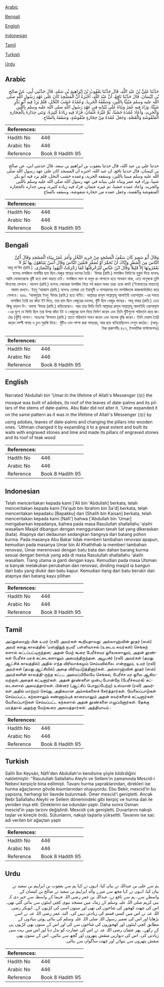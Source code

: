 [Arabic](#arabic)

[Bengali](#bengali)

[English](#english)

[Indonesian](#indonesian)

[Tamil](#tamil)

[Turkish](#turkish)

[Urdu](#urdu)

## Arabic


<div dir="rtl" lang="ar" style={{fontSize:'larger',backgroundColor:'#f8f9fa',padding:20}}>
حَدَّثَنَا عَلِيُّ بْنُ عَبْدِ اللَّهِ، قَالَ حَدَّثَنَا يَعْقُوبُ بْنُ إِبْرَاهِيمَ بْنِ سَعْدٍ، قَالَ حَدَّثَنِي أَبِي، عَنْ صَالِحِ بْنِ كَيْسَانَ، قَالَ حَدَّثَنَا نَافِعٌ، أَنَّ عَبْدَ اللَّهِ، أَخْبَرَهُ أَنَّ الْمَسْجِدَ كَانَ عَلَى عَهْدِ رَسُولِ اللَّهِ صلى الله عليه وسلم مَبْنِيًّا بِاللَّبِنِ، وَسَقْفُهُ الْجَرِيدُ، وَعُمُدُهُ خَشَبُ النَّخْلِ، فَلَمْ يَزِدْ فِيهِ أَبُو بَكْرٍ شَيْئًا، وَزَادَ فِيهِ عُمَرُ وَبَنَاهُ عَلَى بُنْيَانِهِ فِي عَهْدِ رَسُولِ اللَّهِ صلى الله عليه وسلم بِاللَّبِنِ وَالْجَرِيدِ، وَأَعَادَ عُمُدَهُ خَشَبًا، ثُمَّ غَيَّرَهُ عُثْمَانُ، فَزَادَ فِيهِ زِيَادَةً كَثِيرَةً، وَبَنَى جِدَارَهُ بِالْحِجَارَةِ الْمَنْقُوشَةِ وَالْقَصَّةِ، وَجَعَلَ عُمُدَهُ مِنْ حِجَارَةٍ مَنْقُوشَةٍ، وَسَقَفَهُ بِالسَّاجِ‏.‏
</div>
<div style={{backgroundColor:'#f8f9fa',padding:20, marginBottom: 10}}><table> <thead> <tr> <th>References:</th> <th></th> </tr> </thead> <tbody><tr><td>Hadith No</td><td>446</td></tr><tr><td>Arabic No</td><td>446</td></tr><tr><td>Reference</td><td>Book 8 Hadith 95</td></tr></tbody></table></div>


<div dir="rtl" lang="ar" style={{fontSize:'larger',backgroundColor:'#f8f9fa',padding:20}}>
حدثنا علي بن عبد الله، قال حدثنا يعقوب بن ابراهيم بن سعد، قال حدثني ابي، عن صالح بن كيسان، قال حدثنا نافع، ان عبد الله، اخبره ان المسجد كان على عهد رسول الله صلى الله عليه وسلم مبنيا باللبن، وسقفه الجريد، وعمده خشب النخل، فلم يزد فيه ابو بكر شييا، وزاد فيه عمر وبناه على بنيانه في عهد رسول الله صلى الله عليه وسلم باللبن والجريد، واعاد عمده خشبا، ثم غيره عثمان، فزاد فيه زيادة كثيرة، وبنى جداره بالحجارة المنقوشة والقصة، وجعل عمده من حجارة منقوشة، وسقفه بالساج
</div>
<div style={{backgroundColor:'#f8f9fa',padding:20, marginBottom: 10}}><table> <thead> <tr> <th>References:</th> <th></th> </tr> </thead> <tbody><tr><td>Hadith No</td><td>446</td></tr><tr><td>Arabic No</td><td>446</td></tr><tr><td>Reference</td><td>Book 8 Hadith 95</td></tr></tbody></table></div>

## Bengali


<div dir="rtl" lang="bn" style={{fontSize:'larger',backgroundColor:'#f8f9fa',padding:20}}>
وَقَالَ أَبُو سَعِيدٍ كَانَ سَقْفُ الْمَسْجِدِ مِنْ جَرِيدِ النَّخْلِ وَأَمَرَ عُمَرُ بِبِنَاءِ الْمَسْجِدِ وَقَالَ أَكِنَّ النَّاسَ مِنَ الْمَطَرِ وَإِيَّاكَ أَنْ تُحَمِّرَ أَوْ تُصَفِّرَ فَتَفْتِنَ النَّاسَ وَقَالَ أَنَسٌ يَتَبَاهَوْنَ بِهَا ثُمَّ لاَ يَعْمُرُونَهَا إِلاَّ قَلِيلاً وَقَالَ ابْنُ عَبَّاسٍ لَتُزَخْرِفُنَّهَا كَمَا زَخْرَفَتْ الْيَهُودُ وَالنَّصَارَى. আবূ সা‘ঈদ (রাযি.) বলেনঃ মসজিদে নাবাবীর ছাদ ছিল খেজুর গাছের ডালের তৈরি। ‘উমার (রাযি.) মাসজিদ নির্মাণের হুকুম দিয়ে বলেনঃ আমি লোকদেরকে বৃষ্টি হতে রক্ষা করতে চাই। মসজিদে লাল বা হলুদ রং লাগানো হতে সাবধান থাক, এতে মানুষকে তুমি ফিতনায় ফেলবে। আনাস (রাযি.) বলেনঃ লোকেরা মাসজিদ নিয়ে গর্ব করবে অথচ তারা একে কমই (‘ইবাদাতের মাধ্যমে) আবাদ রাখবে। ইব্‌নু ‘আব্বাস (রাযি.) বলেনঃ তোমরা তো ইয়াহূদী ও নাসারাদের মত মাসজিদকে কারুকার্যমণ্ডিত করে ফেলবে। ৪৪৬. ‘আবদুল্লাহ ইবনু ‘উমার (রাযি.) হতে বর্ণিত। আল্লাহর রাসূল সাল্লাল্লাহু আলাইহি ওয়াসাল্লাম -এর সময়ে মাসজিদ তৈরি হয় কাঁচা ইট দিয়ে, তার ছাদ ছিল খেজুরের ডালের, খুঁটি ছিল খেজুর গাছের। আবূ বাকর (রাযি.) এতে কিছু বাড়ান নি। অবশ্য ‘উমার (রাযি.) বাড়িয়েছেন। আর তার ভিত্তি তিনি আল্লাহর রাসূল সাল্লাল্লাহু আলাইহি ওয়াসাল্লাম -এর যুগে যে ভিত্তি ছিল তার উপর কাঁচা ইট ও খেজুরের ডাল দিয়ে নির্মাণ করেন এবং তিনি খুঁটিগুলো পরিবর্তন করে কাঠের (খুঁটি) লাগান। অতঃপর ‘উসমান (রাযি.) তাতে পরিবর্তন সাধন করেন এবং অনেক বৃদ্ধি করেন। তিনি দেয়াল তৈরি করেন নক্শী পাথর ও চুন-সুরকি দিয়ে। খুঁটিও দেন নক্শা করা পাথরের, আর ছাদ বানিয়েছিলেন সেগুন কাঠের। (আধুনিক প্রকাশনীঃ ৪২৭, ইসলামিক ফাউন্ডেশনঃ)
</div>
<div style={{backgroundColor:'#f8f9fa',padding:20, marginBottom: 10}}><table> <thead> <tr> <th>References:</th> <th></th> </tr> </thead> <tbody><tr><td>Hadith No</td><td>446</td></tr><tr><td>Arabic No</td><td>446</td></tr><tr><td>Reference</td><td>Book 8 Hadith 95</td></tr></tbody></table></div>

## English


<div dir="ltr" lang="en" style={{fontSize:'larger',backgroundColor:'#f8f9fa',padding:20}}>
Narrated 'Abdullah bin 'Umar:In the lifetime of Allah's Messenger (ﷺ) the mosque was built of adobes, its roof of the leaves of date-palms and its pillars of the stems of date-palms. Abu Bakr did not alter it. 'Umar expanded it on the same pattern as it was in the lifetime of Allah's Messenger (ﷺ) by using adobes, leaves of date-palms and changing the pillars into wooden ones. 'Uthman changed it by expanding it to a great extent and built its walls with engraved stones and lime and made its pillars of engraved stones and its roof of teak wood
</div>
<div style={{backgroundColor:'#f8f9fa',padding:20, marginBottom: 10}}><table> <thead> <tr> <th>References:</th> <th></th> </tr> </thead> <tbody><tr><td>Hadith No</td><td>446</td></tr><tr><td>Arabic No</td><td>446</td></tr><tr><td>Reference</td><td>Book 8 Hadith 95</td></tr></tbody></table></div>

## Indonesian


<div dir="ltr" lang="id" style={{fontSize:'larger',backgroundColor:'#f8f9fa',padding:20}}>
Telah menceritakan kepada kami ['Ali bin 'Abdullah] berkata, telah menceritakan kepada kami [Ya'qub bin Ibrahim bin Sa'd] berkata, telah menceritakan kepadaku [Bapakku] dari [Shalih bin Kaisan] berkata, telah menceritakan kepada kami [Nafi'] bahwa ['Abdullah bin 'Umar] mengabarkan kepadanya, bahwa pada masa Rasulullah shallallahu 'alaihi wasallam Masjid dibangun dengan menggunakan tanah liat yang dikeraskan (bata). Atapnya dari dedaunan sedangkan tiangnya dari batang pohon kurma. Pada masanya Abu Bakar tidak memberi tambahan renovasi apapun, kemudian pada masanya Umar bin Al Khaththab ia memberi tambahan renovasi, Umar merenovasi dengan batu bata dan dahan barang kurma sesuai dengan bentuk yang ada di masa Rasulullah shallallahu 'alaihi wasallam. Tiang utama ia ganti dengan kayu. Kemudian pada masa Utsman ia banyak melakukan perubahan dan renovasi, dinding masjid ia bangun dari batu yang diukir dan batu kapur. Kemudian tiang dari batu berukir dan atapnya dari batang kayu pilihan
</div>
<div style={{backgroundColor:'#f8f9fa',padding:20, marginBottom: 10}}><table> <thead> <tr> <th>References:</th> <th></th> </tr> </thead> <tbody><tr><td>Hadith No</td><td>446</td></tr><tr><td>Arabic No</td><td>446</td></tr><tr><td>Reference</td><td>Book 8 Hadith 95</td></tr></tbody></table></div>

## Tamil


<div dir="ltr" lang="ta" style={{fontSize:'larger',backgroundColor:'#f8f9fa',padding:20}}>
அப்துல்லாஹ் பின் உமர் (ரலி) அவர்கள் கூறியதாவது: அல்லாஹ்வின் தூதர் (ஸல்) அவர் களது காலத்தில் ‘மஸ்ஜிதுந் நபவீ’ பள்ளிவாசல் (உடைய சுவர்கள்) செங்கற் களால் கட்டப்பட்டிருந்தன; அதன் மேற் கூரை பேரீச்சமர ஓலைகளாலும், அதன் தூண்கள் பேரீச்ச மரக் கட்டைகளாலும் அமைந்திருந்தன. அபூபக்ர் (ரலி) அவர்கள் (தமது ஆட்சிக் காலத்தில்) அதில் எந்த விரிவாக்கமும் செய்யவில்லை. என்றாலும், உமர் (ரலி) அவர்கள் (தமது ஆட்சியில்) அதை விரிவுபடுத்தினார்கள். அல்லாஹ்வின் தூதர் (ஸல்) அவர்களின் காலத்தி-ருந்த கட்டட அமைப்பிலேயே செங்கல், பேரீச்ச மர ஓலை ஆகியவற்றால் அதைக் கட்டினார்கள். அதன் தூண்களை முன்பு போன்றே (பேரீச்சமரக்) கட்டைகளால் அமைத்தார்கள். பின்னர் (ஆட்சிப் பொறுப்பேற்ற) உஸ்மான் (ரலி) அவர்கள் அதில் மாற்றம் செய்து, அதிகமான அம்சங்களைச் சேர்த்தார்கள். வேலைப்பாடுகள் செய்யப்பட்ட கற்களாலும் சுண்ணாம்புக் காரையாலும் அதன் சுவர்களைக் கட்டினார்கள். வேலைப்பாடுகள் செய்யப்பட்ட கற்களால் அதன் தூண்களை எழுப்பினார்கள். தேக்கு மரத்தால் அதற்கு மேற்கூரை அமைத்தார்கள். அத்தியாயம் :
</div>
<div style={{backgroundColor:'#f8f9fa',padding:20, marginBottom: 10}}><table> <thead> <tr> <th>References:</th> <th></th> </tr> </thead> <tbody><tr><td>Hadith No</td><td>446</td></tr><tr><td>Arabic No</td><td>446</td></tr><tr><td>Reference</td><td>Book 8 Hadith 95</td></tr></tbody></table></div>

## Turkish


<div dir="ltr" lang="tr" style={{fontSize:'larger',backgroundColor:'#f8f9fa',padding:20}}>
Salih İbn Keysân, Nâfi'den Abdullah'ın kendisine şöyle bildirdiğini nakletmiştir: "Rasulullah Sallallahu Aleyhi ve Sellem'in zamanında Mescid-i Nebevi kerpiçle bina edilmişti. Tavanı hurma yapraklarından, direkleri ise hurma ağaçlarının gövde kısımlarından oluşuyordu. Ebu Bekir, mescid'in bu yapısına, herhangi bir ilavede bulunmadı. Ömer mescid'i genişletti. Ancak Nebi Sallallahu Aleyhi ve Sellem dönemindeki gibi kerpiç ve hurma dalı ile yeniden inşa etti. Direklerini ise odundan yaptı. Daha sonra Osman mescid'in yapı tarzını değiştirdi. Mescidi çok genişletti. Duvarlarını nakışlı taşlar ve kireçle ördü. Sütunlarını, nakışlı taşlarla yükseltti. Tavanını ise sac adı verilen bir ağaçtan yaptı
</div>
<div style={{backgroundColor:'#f8f9fa',padding:20, marginBottom: 10}}><table> <thead> <tr> <th>References:</th> <th></th> </tr> </thead> <tbody><tr><td>Hadith No</td><td>446</td></tr><tr><td>Arabic No</td><td>446</td></tr><tr><td>Reference</td><td>Book 8 Hadith 95</td></tr></tbody></table></div>

## Urdu


<div dir="rtl" lang="ur" style={{fontSize:'larger',backgroundColor:'#f8f9fa',padding:20}}>
ہم سے علی بن عبداللہ نے بیان کیا، انہوں نے کہا ہم سے یعقوب بن ابراہیم بن سعید نے بیان کیا، انہوں نے کہا مجھ سے میرے والد ابراہیم بن سعید نے صالح بن کیسان کے واسطے سے، ہم سے نافع نے، عبداللہ بن عمر رضی اللہ عنہما کے واسطہ سے خبر دی کہ نبی کریم صلی اللہ علیہ وسلم کے زمانہ میں مسجد نبوی کچی اینٹوں سے بنائی گئی تھی۔ اس کی چھت کھجور کی شاخوں کی تھی اور ستون اسی کی کڑیوں کے۔ ابوبکر رضی اللہ عنہ نے اس میں کسی قسم کی زیادتی نہیں کی۔ البتہ عمر رضی اللہ عنہ نے اسے بڑھایا اور اس کی تعمیر رسول اللہ صلی اللہ علیہ وسلم کی بنائی ہوئی بنیادوں کے مطابق کچی اینٹوں اور کھجوروں کی شاخوں سے کی اور اس کے ستون بھی کڑیوں ہی کے رکھے۔ پھر عثمان رضی اللہ عنہ نے اس کی عمارت کو بدل دیا اور اس میں بہت سی زیادتی کی۔ اس کی دیواریں منقش پتھروں اور گچھ سے بنائیں۔ اس کے ستون بھی منقش پتھروں سے بنوائے اور چھت ساگوان سے بنائی۔
</div>
<div style={{backgroundColor:'#f8f9fa',padding:20, marginBottom: 10}}><table> <thead> <tr> <th>References:</th> <th></th> </tr> </thead> <tbody><tr><td>Hadith No</td><td>446</td></tr><tr><td>Arabic No</td><td>446</td></tr><tr><td>Reference</td><td>Book 8 Hadith 95</td></tr></tbody></table></div>